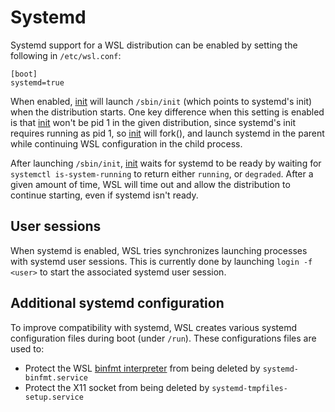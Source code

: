 # Systemd

Systemd support for a WSL distribution can be enabled by setting the following in `/etc/wsl.conf`:

```
[boot]
systemd=true
```

When enabled, [init](init.md) will launch `/sbin/init` (which points to systemd's init) when the distribution starts. One key difference when this setting is enabled is that [init](init.md) won't be pid 1 in the given distribution, since systemd's init requires running as pid 1, so [init](init.md) will fork(), and launch systemd in the parent while continuing WSL configuration in the child process. 

After launching `/sbin/init`, [init](init.md) waits for systemd to be ready by waiting for `systemctl is-system-running` to return either `running`, or `degraded`. After a given amount of time, WSL will time out and allow the distribution to continue starting, even if systemd isn't ready.

## User sessions

When systemd is enabled, WSL tries synchronizes launching processes with systemd user sessions. This is currently done by launching `login -f <user>` to start the associated systemd user session.

## Additional systemd configuration 

To improve compatibility with systemd, WSL creates various systemd configuration files during boot (under `/run`). These configurations files are used to:

- Protect the WSL [binfmt interpreter](interop.md) from being deleted by `systemd-binfmt.service`
- Protect the X11 socket from being deleted by `systemd-tmpfiles-setup.service`
